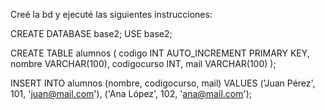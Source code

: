 Creé la bd y ejecuté las siguientes instrucciones:

CREATE DATABASE base2;
USE base2;

CREATE TABLE alumnos (
  codigo INT AUTO_INCREMENT PRIMARY KEY,
  nombre VARCHAR(100),
  codigocurso INT,
  mail VARCHAR(100)
);

INSERT INTO alumnos (nombre, codigocurso, mail) VALUES
('Juan Pérez', 101, 'juan@mail.com'),
('Ana López', 102, 'ana@mail.com');
